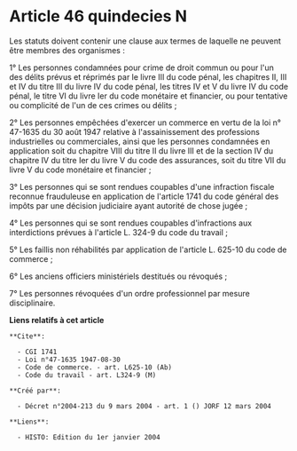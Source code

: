 # Article 46 quindecies N

Les statuts doivent contenir une clause aux termes de laquelle ne peuvent être membres des organismes :

1° Les personnes condamnées pour crime de droit commun ou pour l'un des délits prévus et réprimés par le livre III du code
pénal, les chapitres II, III et IV du titre III du livre IV du code pénal, les titres IV et V du livre IV du code pénal, le
titre VI du livre Ier du code monétaire et financier, ou pour tentative ou complicité de l'un de ces crimes ou délits ;

2° Les personnes empêchées d'exercer un commerce en vertu de la loi n° 47-1635 du 30 août 1947 relative à l'assainissement
des professions industrielles ou commerciales, ainsi que les personnes condamnées en application soit du chapitre VIII du
titre II du livre III et de la section IV du chapitre IV du titre Ier du livre V du code des assurances, soit du titre VII du
livre V du code monétaire et financier ;

3° Les personnes qui se sont rendues coupables d'une infraction fiscale reconnue frauduleuse en application de l'article 1741
du code général des impôts par une décision judiciaire ayant autorité de chose jugée ;

4° Les personnes qui se sont rendues coupables d'infractions aux interdictions prévues à l'article L. 324-9 du code du
travail ;

5° Les faillis non réhabilités par application de l'article L. 625-10 du code de commerce ;

6° Les anciens officiers ministériels destitués ou révoqués ;

7° Les personnes révoquées d'un ordre professionnel par mesure disciplinaire.

**Liens relatifs à cet article**

	**Cite**:

	  - CGI 1741
	  - Loi n°47-1635 1947-08-30
	  - Code de commerce. - art. L625-10 (Ab)
	  - Code du travail - art. L324-9 (M)

	**Créé par**:

	  - Décret n°2004-213 du 9 mars 2004 - art. 1 () JORF 12 mars 2004

	**Liens**:

	  - HISTO: Edition du 1er janvier 2004
